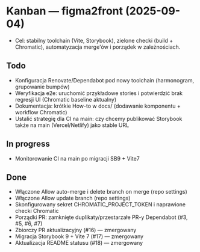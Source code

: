 # Kanban — figma2front (2025-09-04)

- Cel: stabilny toolchain (Vite, Storybook), zielone checki (build + Chromatic), automatyzacja merge'ów i porządek w zależnościach.

## Todo
- Konfiguracja Renovate/Dependabot pod nowy toolchain (harmonogram, grupowanie bumpów)
- Weryfikacja e2e: uruchomić przykładowe stories i potwierdzić brak regresji UI (Chromatic baseline aktualny)
- Dokumentacja: krótkie How-to w docs/ (dodawanie komponentu + workflow Chromatic)
- Ustalić strategię dla CI na main: czy chcemy publikować Storybook także na main (Vercel/Netlify) jako stable URL

## In progress
- Monitorowanie CI na main po migracji SB9 + Vite7

## Done
- Włączone Allow auto-merge i delete branch on merge (repo settings)
- Włączone Allow update branch (repo settings)
- Skonfigurowany sekret CHROMATIC_PROJECT_TOKEN i naprawione checki Chromatic
- Porządki PR: zamknięte duplikaty/przestarzałe PR-y Dependabot (#3, #5, #6, #7)
- Zbiorczy PR aktualizacyjny (#16) — zmergowany
- Migracja Storybook 9 + Vite 7 (#17) — zmergowany
- Aktualizacja README statusu (#18) — zmergowany
